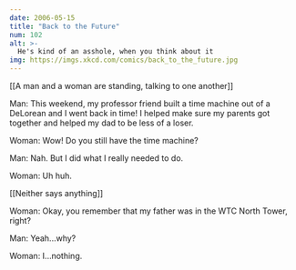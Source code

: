 ```yaml
---
date: 2006-05-15
title: "Back to the Future"
num: 102
alt: >-
  He's kind of an asshole, when you think about it
img: https://imgs.xkcd.com/comics/back_to_the_future.jpg
---
```



[[A man and a woman are standing, talking to one another]]

Man: This weekend, my professor friend built a time machine out of a DeLorean and I went back in time! I helped make sure my parents got together and helped my dad to be less of a loser.

Woman: Wow! Do you still have the time machine?

Man: Nah. But I did what I really needed to do.

Woman: Uh huh.

[[Neither says anything]]

Woman: Okay, you remember that my father was in the WTC North Tower, right? 

Man: Yeah...why?

Woman: I...nothing.

